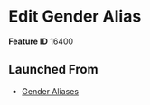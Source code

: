 # Edit Gender Alias

**Feature ID** 16400

## Launched From

- [Gender Aliases](Gender%20Aliases.md)











































































